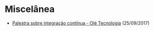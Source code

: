 # Miscelânea

* [Palestra sobre integração contínua - Olé Tecnologia](palestras/pdf/Integracao%20Continua.pdf) (25/09/2017)
